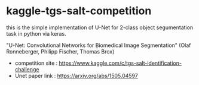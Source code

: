 # kaggle-tgs-salt-competition
this is the simple implementation of U-Net for 2-class object segumentation task in python via keras.

"U-Net: Convolutional Networks for Biomedical Image Segmentation"
  (Olaf Ronneberger, Philipp Fischer, Thomas Brox)


* competition site : https://www.kaggle.com/c/tgs-salt-identification-challenge
* Unet paper link  :  https://arxiv.org/abs/1505.04597
